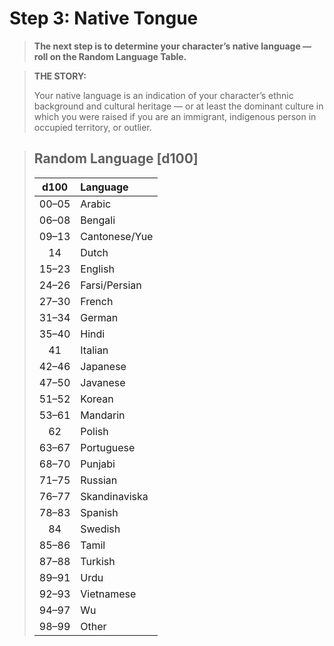 # Step 3: Native Tongue

<div class="no-margin">
<blockquote class="header-bg">

**The next step is to determine your character’s native language — roll on the Random Language Table.**

</blockquote>

<blockquote>

**THE STORY:**

Your native language is an indication of your character’s ethnic background and cultural heritage — or at least the dominant culture in which you were raised if you are an immigrant, indigenous person in occupied territory, or outlier.

</blockquote>
</div>

<blockquote class="table">

## Random Language \[d100\]

<div class="tnw1">

<!--sort-->
| d100<!--sort-d100--> | Language<!--sort-by--> |
| :------------------: | :--------------------- |
|        00–05         | Arabic                 |
|        06–08         | Bengali                |
|        09–13         | Cantonese/Yue          |
|          14          | Dutch                  |
|        15–23         | English                |
|        24–26         | Farsi/Persian          |
|        27–30         | French                 |
|        31–34         | German                 |
|        35–40         | Hindi                  |
|          41          | Italian                |
|        42–46         | Japanese               |
|        47–50         | Javanese               |
|        51–52         | Korean                 |
|        53–61         | Mandarin               |
|          62          | Polish                 |
|        63–67         | Portuguese             |
|        68–70         | Punjabi                |
|        71–75         | Russian                |
|        76–77         | Skandinaviska          |
|        78–83         | Spanish                |
|          84          | Swedish                |
|        85–86         | Tamil                  |
|        87–88         | Turkish                |
|        89–91         | Urdu                   |
|        92–93         | Vietnamese             |
|        94–97         | Wu                     |
|        98–99         | Other<!--sort-fixed--> |

</div>
</blockquote>
